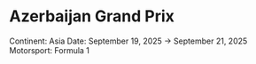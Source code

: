 # Azerbaijan Grand Prix

Continent: Asia
Date: September 19, 2025 → September 21, 2025
Motorsport: Formula 1